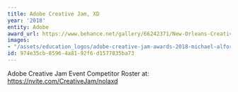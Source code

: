 ```yaml
---
title: Adobe Creative Jam, XD
year: '2018'
entity: Adobe
award_url: https://www.behance.net/gallery/66242371/New-Orleans-Creative-Jam-2018
images:
- "/assets/education_logos/adobe-creative-jam-awards-2018-michael-alford-isral-duke.jpg"
id: 974e35cb-8596-4a81-92f6-d1577835ba73
---
```


<p>Adobe Creative Jam Event Competitor Roster at: <a href="https://nvite.com/CreativeJam/nolaxd">https://nvite.com/CreativeJam/nolaxd</a>
</p>